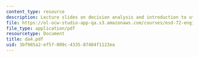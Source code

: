 ```yaml
---
content_type: resource
description: Lecture slides on decision analysis and introduction to utility.
file: https://ol-ocw-studio-app-qa.s3.amazonaws.com/courses/esd-72-engineering-risk-benefit-analysis-spring-2007/3bf985a2ef57009c433587484f1123ea_da4.pdf
file_type: application/pdf
resourcetype: Document
title: da4.pdf
uid: 3bf985a2-ef57-009c-4335-87484f1123ea
---
```

